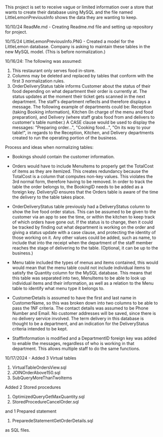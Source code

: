 This project is set to receive vague or limited information over a store that wants to create their database using MySQL and the file named LittleLemonPreviousInfo shows the data they are wanting to keep.

10/10/24 ReadMe.md - Creating Readme.md file and setting up repository for project.

10/15/24 LittleLemonPreviousInfo.PNG - Created a model for the LittleLemon database. Company is asking to maintain these tables in the new MySQL model. (This is before normalization.)

10/16/24:
The following was assumed:
1. This restaurant only serves food in-store. 
2. Columns may be deleted and replaced by tables that conform with the first 3 normalization rules.
3. OrderDeliveryStatus table informs Customer about the status of their food depending on what department their order is currently at. The status updates at the moment their ticket gets scanned in the next department. The staff's department reflects and therefore displays a message. The following example of departments could be: Reception (taking Booking information), Kitchen (In charge of the menu and food preparation), and Delivery (where staff grabs food from and delivers to customer's table number.) A CASE clause would be used to display the messages: "Preparing order...", "Cooking food...", "On its way to your table!", in regards to the Reception, Kitchen, and Delivery departments created to run the operating portion of the business.  

Process and ideas when normalizing tables:
- Bookings should contain the customer information.

- Orders would have to include MenuItems to properly get the TotalCost of items as they are itemized. This creates redundancy because the TotalCost is a column that computes non-key values. This violates the 3rd normal form, therefore having to be removed. In order to track the table the order belongs to, the BookingID needs to be added as a foreign key. DeliveryID ensures that the Orders table is aware of the time the delivery to the table takes place. 

- OrderDeliveryStatus table previously had a DeliveryStatus column to show the live food order status. This can be assumed to be given to the customer via an app to see the time, or within the kitchen to keep track of which orders have gone out. If the status is to change, then it could be tracked by finding out what department is working on the order and giving a status update with a case clause, and protecting the identity of those working on it. Any other values could be added, such as name, to include that into the receipt when the department of the staff member reaches the stage of delivering to the table. (Optional, it can be up to the business.)

- Menu table included the types of menus and items contained, this would would mean that the menu table could not include individual items to satisfy the Quantity column for the MySQL database. This means that this table was separated into two, MenuItems to be able to look up individual items and their information, as well as a relation to the Menu table to identify what menu type it belongs to.

- CustomerDetails is assumed to have the first and last name in CustomerName, so this was broken down into two columns to be able to pass the 1NF criteria. The contact details was assumed to be Phone Number and Email. No customer addresses will be saved, since there is no delivery service involved. The term delivery in this database is thought to be a department, and an indication for the DeliveryStatus criteria intended to be kept.

- StaffInformation is modified and a DepartmentID foreign key was added to enable the messages, regardless of who is working in that department. This allows multiple staff to do the same functions.

10/17/2024 - 
Added 3 Virtual tables
1. VirtualTableOrdersView.sql
2. JOINOrderAbove150.sql
3. SubQueryMoreThanTwoItems

Added 2 Stored procedures
1. OptimizedQueryGetMaxQuantity.sql
2. StoredProcedureCancelOrder.sql

and 1 Prepared statement
1. PreparedeStatementGetOrderDetails.sql 

as SQL files.
